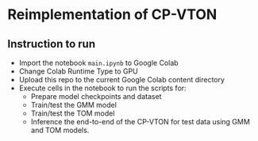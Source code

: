 # Reimplementation of CP-VTON

## Instruction to run

- Import the notebook `main.ipynb` to Google Colab
- Change Colab Runtime Type to GPU
- Upload this repo to the current Google Colab content directory
- Execute cells in the notebook to run the scripts for:
  - Prepare model checkpoints and dataset
  - Train/test the GMM model
  - Train/test the TOM model
  - Inference the end-to-end of the CP-VTON for test data using GMM and TOM models.
